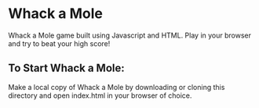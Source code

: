 # Whack a Mole

Whack a Mole game built using Javascript and HTML. Play in your browser and try to beat your high score! 

## To Start Whack a Mole: 

Make a local copy of Whack a Mole by downloading or cloning this directory and open index.html in your browser of choice. 

